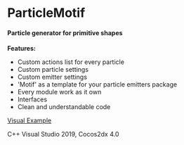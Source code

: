 # ParticleMotif
#### Particle generator for primitive shapes

**Features:**
- Custom actions list for every particle
- Custom particle settings
- Custom emitter settings
- 'Motif' as a template for your particle emitters package
- Every module work as it own
- Interfaces
- Clean and understandable code


[Visual Example](https://www.youtube.com/watch?v=HX1dVMuZ92E)


C++ Visual Studio 2019, Cocos2dx 4.0
